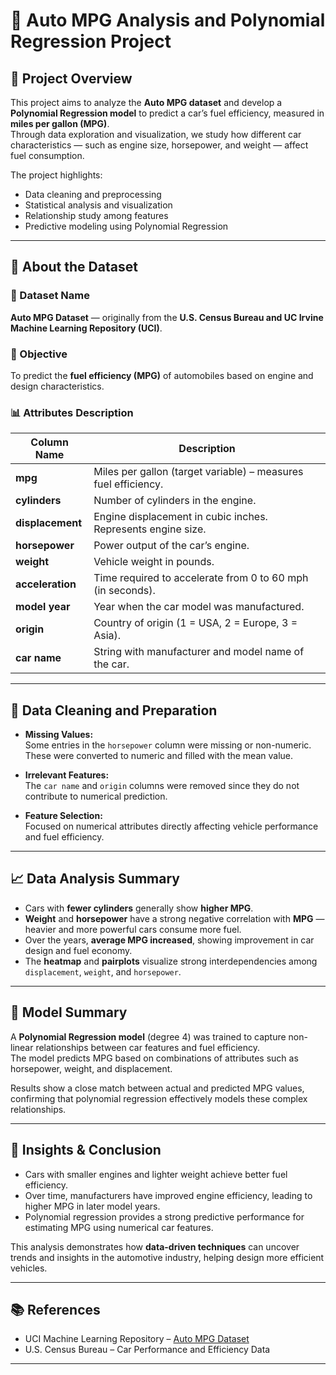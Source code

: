 # 🚗 Auto MPG Analysis and Polynomial Regression Project

## 📘 Project Overview
This project aims to analyze the **Auto MPG dataset** and develop a **Polynomial Regression model** to predict a car’s fuel efficiency, measured in **miles per gallon (MPG)**.  
Through data exploration and visualization, we study how different car characteristics — such as engine size, horsepower, and weight — affect fuel consumption.

The project highlights:
- Data cleaning and preprocessing
- Statistical analysis and visualization
- Relationship study among features
- Predictive modeling using Polynomial Regression

---

## 🧩 About the Dataset

### 📂 Dataset Name
**Auto MPG Dataset** — originally from the **U.S. Census Bureau and UC Irvine Machine Learning Repository (UCI)**.

### 🧠 Objective
To predict the **fuel efficiency (MPG)** of automobiles based on engine and design characteristics.

### 📊 Attributes Description

| Column Name | Description |
|--------------|-------------|
| **mpg** | Miles per gallon (target variable) – measures fuel efficiency. |
| **cylinders** | Number of cylinders in the engine. |
| **displacement** | Engine displacement in cubic inches. Represents engine size. |
| **horsepower** | Power output of the car’s engine. |
| **weight** | Vehicle weight in pounds. |
| **acceleration** | Time required to accelerate from 0 to 60 mph (in seconds). |
| **model year** | Year when the car model was manufactured. |
| **origin** | Country of origin (1 = USA, 2 = Europe, 3 = Asia). |
| **car name** | String with manufacturer and model name of the car. |

---

## 🧹 Data Cleaning and Preparation

- **Missing Values:**  
  Some entries in the `horsepower` column were missing or non-numeric. These were converted to numeric and filled with the mean value.
  
- **Irrelevant Features:**  
  The `car name` and `origin` columns were removed since they do not contribute to numerical prediction.

- **Feature Selection:**  
  Focused on numerical attributes directly affecting vehicle performance and fuel efficiency.

---

## 📈 Data Analysis Summary

- Cars with **fewer cylinders** generally show **higher MPG**.
- **Weight** and **horsepower** have a strong negative correlation with **MPG** — heavier and more powerful cars consume more fuel.
- Over the years, **average MPG increased**, showing improvement in car design and fuel economy.
- The **heatmap** and **pairplots** visualize strong interdependencies among `displacement`, `weight`, and `horsepower`.

---

## 🔬 Model Summary

A **Polynomial Regression model** (degree 4) was trained to capture non-linear relationships between car features and fuel efficiency.  
The model predicts MPG based on combinations of attributes such as horsepower, weight, and displacement.  

Results show a close match between actual and predicted MPG values, confirming that polynomial regression effectively models these complex relationships.

---

## 🏁 Insights & Conclusion

- Cars with smaller engines and lighter weight achieve better fuel efficiency.  
- Over time, manufacturers have improved engine efficiency, leading to higher MPG in later model years.  
- Polynomial regression provides a strong predictive performance for estimating MPG using numerical car features.  

This analysis demonstrates how **data-driven techniques** can uncover trends and insights in the automotive industry, helping design more efficient vehicles.

---

## 📚 References
- UCI Machine Learning Repository – [Auto MPG Dataset](https://archive.ics.uci.edu/ml/datasets/auto+mpg)
- U.S. Census Bureau – Car Performance and Efficiency Data

---
